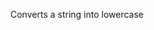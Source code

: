 Converts a string into lowercase

<rv-example-tabs class="pt-3" handle="args-formatter">
<template type="single-html-file">
<div rv-text="'NaNaNaaa' | downcase"></div>
</template>
</rv-example-tabs>